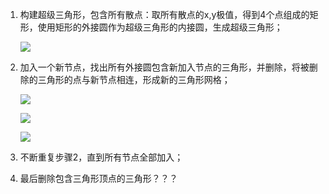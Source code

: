 1. 构建超级三角形，包含所有散点：取所有散点的x,y极值，得到4个点组成的矩形，使用矩形的外接圆作为超级三角形的内接圆，生成超级三角形；

   ![](/home/lijiaxiang/WorkSpace/repos/QimenWiki/IRIS/images/delauney_1.jpg)

2. 加入一个新节点，找出所有外接圆包含新加入节点的三角形，并删除，将被删除的三角形的点与新节点相连，形成新的三角形网格；

   ![](/home/lijiaxiang/WorkSpace/repos/QimenWiki/IRIS/images/delauney_2.jpg)

   ![](/home/lijiaxiang/WorkSpace/repos/QimenWiki/IRIS/images/delauney_3.jpg)

   ![](/home/lijiaxiang/WorkSpace/repos/QimenWiki/IRIS/images/delauney_4.jpg)

3. 不断重复步骤2，直到所有节点全部加入；

4. 最后删除包含三角形顶点的三角形？？？